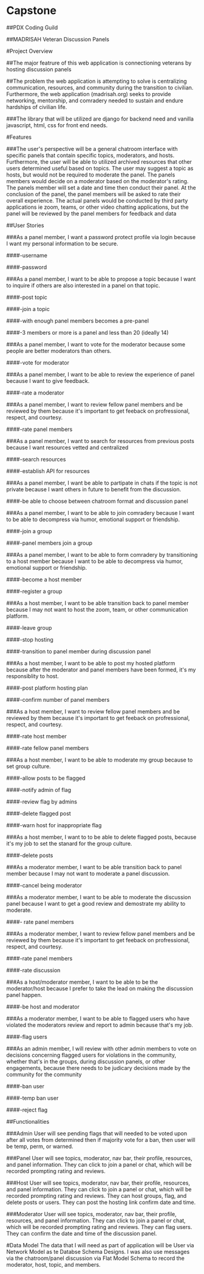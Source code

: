 # Capstone
##PDX Coding Guild

##MADRISAH Veteran Discussion Panels

#Project Overview

##The major featrure of this web application is connectioning veterans by hosting discussion panels

##The problem the web application is attempting to solve is centralizing communication, resources, and community during the transition to civilian. Furthermore, the web application (madrisah.org) seeks to provide networking, mentorship, and comradery needed to sustain and endure hardships of civilian life.   

###The library that will be utilized are django for backend need and vanilla javascript, html, css for front end needs.

#Features

###The user's perspective will be a general chatroom interface with specific panels that contain specific topics, moderators, and hosts. Furthermore, the user will be able to utilized archived resources that other users determined useful based on topics. The user may suggest a topic as hosts, but would not be required to moderate the panel. The panels members would decide on a moderator based on the moderator's rating. The panels member will set a date and time then conduct their panel. At the conclusion of the panel, the panel members will be asked to rate their overall experience. The actual panels would be conducted by third party applications ie zoom, teams, or other video chatting applications, but the panel will be reviewed by the panel members for feedback and data 

##User Stories

###As a panel member, I want a password protect profile via login because I want my personal information to be secure.

####-username

####-password

###As a panel member, I want to be able to propose a topic because I want to inquire if others are also interested in a panel on that topic.

####-post topic

####-join a topic

####-with enough panel members becomes a pre-panel

####-3 members or more is a panel and less than 20 (ideally 14)

###As a panel member, I want to vote for the moderator because some people are better moderators than others.

####-vote for moderator

###As a panel member, I want to be able to review the experience of panel because I want to give feedback.

####-rate a moderator

###As a panel member, I want to review fellow panel members and be reviewed by them because it's important to get feeback on profressional, respect, and 
courtesy.

####-rate panel members

###As a panel member, I want to search for resources from previous posts because I want resources vetted and centralized

####-search resources

####-establish API for resources

###As a panel member, I want be able to partipate in chats if the topic is not private because I want others in future to benefit from the discussion.

####-be able to choose between chatroom format and discussion panel

###As a panel member, I want to be able to join comradery because I want to be able to decompress via humor, emotional support or friendship.

####-join a group

####-panel members join a group

###As a panel member, I want to be able to form comradery by transitioning to a host member because I want to be able to decompress via humor, emotional 
support or friendship.

####-become a host member

####-register a group

###As a host member, I want to be able transition back to panel member because I may not want to host the zoom, team, or other communication platform.

####-leave group

####-stop hosting

####-transition to panel member during discussion panel

###As a host member, I want to be able to post my hosted platform because after the moderator and panel members have been formed, it's my responsiblity to 
host.

####-post platform hosting plan

####-confirm number of panel members

###As a host member, I want to review fellow panel members and be reviewed by them because it's important to get feeback on profressional, respect, and courtesy.

####-rate host member

####-rate fellow panel members

###As a host member, I want to be able to moderate my group because to set group culture.

####-allow posts to be flagged

####-notify admin of flag

####-review flag by admins

####-delete flagged post

####-warn host for inappropriate flag

###As a host member, I want to to be able to delete flagged posts, because it's my job to set the stanard for the group culture.

####-delete posts

###As a moderator member, I want to be able transition back to panel member because I may not want to moderate a panel discussion.

####-cancel being moderator

###As a moderator member, I want to be able to moderate the discussion panel because I want to get a good review and demostrate my ability to moderate.

####- rate panel members

###As a moderator member, I want to review fellow panel members and be reviewed by them because it's important to get feeback on profressional, respect, and 
courtesy.

####-rate panel members

####-rate discussion

###As a host/moderator member, I want to be able to be the moderator/host because I prefer to take the lead on making the discussion panel happen.

####-be host and moderator

###As a moderator member, I want to be able to flagged users who have violated the moderators review and report to admin because that's my job.

####-flag users

###As an admin member, I will review with other admin members to vote on decisions concerning flagged users for violations in the community, whether that's 
in the groups, during discussion panels, or other engagements, because there needs to be judicary decisions made by the community for the community

####-ban user

####-temp ban user

####-reject flag

##Functionalities

###Admin User will see pending flags that will needed to be voted upon after all votes from determined then if majority vote for a ban, then user will be 
temp, perm, or warned.

###Panel User will see topics, moderator, nav bar, their profile, resources, and panel information. They can click to join a panel or chat, which will be recorded prompting rating and reviews.

###Host User will see topics, moderator, nav bar, their profile, resources, and panel information. They can click to join a panel or chat, which will be recorded prompting rating and reviews. They can host groups, flag, and delete posts or users. They can post the hosting link confirm date and time.

###Moderator User will see topics, moderator, nav bar, their profile, resources, and panel information. They can click to join a panel or chat, which will be recorded prompting rating and reviews. They can flag users. They can confirm the date and time of the discussion panel.

#Data Model
The data that I will need as part of application will be User via Network Model as te Databse Schema Designs. I was also use messages via the chatroom/panel discussion via Flat Model Schema to record the moderator, host, topic, and members. 


